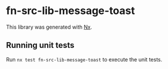# fn-src-lib-message-toast

This library was generated with [Nx](https://nx.dev).

## Running unit tests

Run `nx test fn-src-lib-message-toast` to execute the unit tests.
